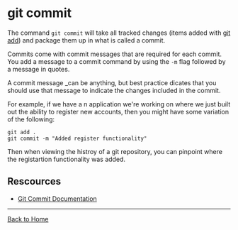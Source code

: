 # git commit

The command `git commit` will take all tracked changes (items added with [git add](./Add.md)) and package them up in what is called a commit.

Commits come with commit messages that are required for each commit. You add a message to a commit command by using the `-m` flag followed by a message in quotes.

A commit message _can be anything, but best practice dicates that you should use that message to indicate the changes included in the commit.

For example, if we have a n application we're working on where we just built out the ability to register new accounts, then you might have some variation of the following:

```
git add .
git commit -m "Added register functionality"
```

Then when viewing the histroy of a git repository, you can pinpoint where the registartion functionality was added.

## Rescources

- [Git Commit Documentation](httpls://git-scm.com/docs/git-commit)

---

[Back to Home](../README.md)